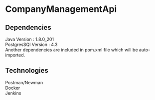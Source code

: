# CompanyManagementApi

## Dependencies

Java Version : 1.8.0_201 <br/>
PostgresSQl Version : 4.3 <br/>
Another dependencies are included in pom.xml file which will be auto-imported. <br/>

## Technologies
Postman/Newman<br/>
Docker <br/>
Jenkins <br/>
